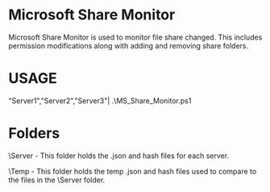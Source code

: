 

# Microsoft Share Monitor
  Microsoft Share Monitor is used to monitor file share changed. This includes permission modifications along with adding and removing share folders.



# USAGE
  "Server1","Server2","Server3"| .\MS_Share_Monitor.ps1


# Folders
   \Server - This folder holds the .json and hash files for each server.

   \Temp  - This folder holds the temp .json and hash files used to compare to the files in the \Server folder.